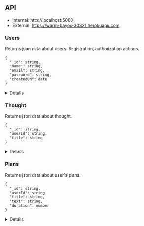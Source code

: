 ## API

- Internal: http://localhost:5000
- External: https://warm-bayou-30321.herokuapp.com

### Users

Returns json data about users. Registration, authorization actions.

```
{
  "_id": string,
  "name": string,
  "email": string,
  "password": string,
  "createdOn": date
}
```

<details>

- `GET` /api/users
- `GET` /api/users/:id
- `POST` /api/registration
- `POST` /api/login
- `PUT` /api/users
- `DELETE` /api/users/:id

</details>

### Thought

Returns json data about thought.

```
{
  "_id": string,
  "userId": string,
  "title": string
}
```

<details>

- `GET` /api/thoughts/:userId
  
  Respose
  ```
  [
    {
      "_id": "63dab20a1bad4d34504b5c18",
      "title": "Do gym every morning",
      "__v": 0
    },
    {
      "_id": "63dab436cc8fdc25bfe20d39",
      "title": "Buy a quadcopter",
      "__v": 0
    }
  ]
  ```
- `GET` /api/thoughts/:id
  
  Request
  
  `/api/thoughts/63dab20a1bad4d34504b5c18`
  
  Respose
  ```
  {
    "_id": "63dab20a1bad4d34504b5c18",
    "title": "Do gym every morning",
    "__v": 0
  }
  ```
  
- `POST` /api/thoughts/:userId
    
  Request
  
  ```
  {
    "title": "Do gym every morning"
  }
  ```
  
  Respose
  ```
  {
    "_id": "63dab20a1bad4d34504b5c18",
    "title": "Do gym every morning",
    "__v": 0
  }
  ```
  
- `PUT` /api/thoughts
  
  Request
  
  ```
  {
    "_id": "63de721eb2cdc7d1460b9b08",
    "title": "Work out at the gym every weekend"
  }
  ```
  
  Respose
  ```
  {
    "_id": "63de721eb2cdc7d1460b9b08",
    "title": "Work out at the gym every weekend",
    "__v": 0
  }
  ```
  
- `DELETE` /api/thoughts/:id

  Request
  
  `/api/thoughts/63dab20a1bad4d34504b5c18`
  
  Respose
  ```
  {
    "_id": "63dab20a1bad4d34504b5c18",
    "title": "Do gym every morning",
    "__v": 0
  }
  ```
  
- `POST` /api/thoughts/transferToPlan/:id

  Request
  
  `/api/thoughts/transferToPlan/63dab20a1bad4d34504b5c18`
  
  Respose
  ```
  {
    "_id": "63dab20a1bad4d34504b5c18",
    "title": "Do gym every morning",
    "text": "",
    "__v": 0
  }
  ``` 
  
</details>

### Plans

Returns json data about user's plans.

```
{
  "_id": string,
  "userId": string,
  "title": string,
  "text": string,
  "duration": number
}
```

<details>

- `GET` /api/plans/:userId
- `GET` /api/plans/:id
- `POST` /api/plans/:userId
- `PATCH` /api/plans/:id
- `DELETE` /api/plans/:id

</details>
